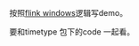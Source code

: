 按照[flink windows](https://ci.apache.org/projects/flink/flink-docs-release-1.6/dev/stream/operators/windows.html#window-assigners)逻辑写demo。

要和timetype 包下的code 一起看。